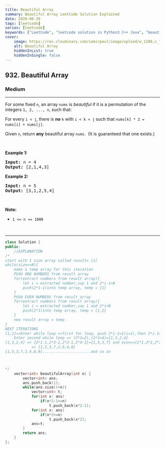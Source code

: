 ```yaml
---
title: Beautiful Array
summary: Beautiful Array LeetCode Solution Explained
date: 2020-06-20
tags: [leetcode]
series: [leetcode]
keywords: ["LeetCode", "leetcode solution in Python3 C++ Java", "beautiful-array LeetCode Solution Explained"]
cover:
    image: https://res.cloudinary.com/samirpaul/image/upload/w_1100,c_fit,co_rgb:FFFFFF,l_text:Arial_75_bold:Beautiful Array - Solution Explained/problem-solving.webp
    alt: Beautiful Array
    hiddenInList: true
    hiddenInSingle: false
---
```



<h2>932. Beautiful Array</h2><h3>Medium</h3><hr><div><p>For some fixed <code>n</code>, an array <code>nums</code> is <em>beautiful</em> if it is a permutation of the integers <code>1, 2, ..., n</code>, such that:</p>

<p>For every <code>i &lt; j</code>, there is <strong>no</strong>&nbsp;<code>k</code> with <code>i &lt; k &lt; j</code>&nbsp;such that <code>nums[k] * 2 = nums[i] + nums[j]</code>.</p>

<p>Given <code>n</code>, return <strong>any</strong> beautiful array <code>nums</code>.&nbsp; (It is guaranteed that one exists.)</p>

<p>&nbsp;</p>

<p><strong>Example 1:</strong></p>

<pre><strong>Input: </strong>n = <span id="example-input-1-1">4</span>
<strong>Output: </strong><span id="example-output-1">[2,1,4,3]</span>
</pre>

<div>
<p><strong>Example 2:</strong></p>

<pre><strong>Input: </strong>n = <span id="example-input-2-1">5</span>
<strong>Output: </strong><span>[3,1,2,5,4]</span></pre>

<p>&nbsp;</p>
</div>

<p><strong>Note:</strong></p>

<ul>
	<li><code>1 &lt;= n &lt;= 1000</code></li>
</ul>

<div>
<div>&nbsp;</div>
</div>
</div>

---




```cpp
class Solution {
public:
    //EXPLANATION
/*
start with 1 size array called result= [1]
while(size<=N){
    make a temp array for this iteration
    PUSH ODD NUMBERS from result array
    for(extract numbers from result array){
        let i = extracted number,say 1 and 2*i-1<N
        push(2*1-1)into temp array, temp = {1}
    }
    PUSH EVEN NUMBERS from result array
    for(extract numbers from result array){
        let i = extracted number,say 1 and 2*i<N
        push(2*1)into temp array, temp = {1,2}
    }
    new result array = temp 
}
NEXT ITERATIONS
[1,2]=>Enter while loop =>first for loop, push 2*i-1=1(i=1),then 2*i-1=2*2-1=3 =>{1,3}
    Enter second while loop => (2*1=2),(2*2=4)={1,3,2,4}
[1,3,2,4] => {2*1-1,2*3-1,2*2-1,2*4-1}={1,5,3,7} and even=>{2*1,2*2,2*2,2*4}=>{2,6,4,8}
            => {1,5,3,7,2,6,4,8}
[1,5,3,7,2,4,6,8]......................and so on



*/
    vector<int> beautifulArray(int n) {
        vector<int> ans;
        ans.push_back(1);
        while(ans.size()<n){
            vector<int> t;
            for(int x: ans)
                if(x*2-1<=n)
                    t.push_back(x*2-1);
            for(int x: ans)
                if(x*2<=n)
                    t.push_back(x*2);
            ans=t;
        }
        return ans;
    }
};
```
